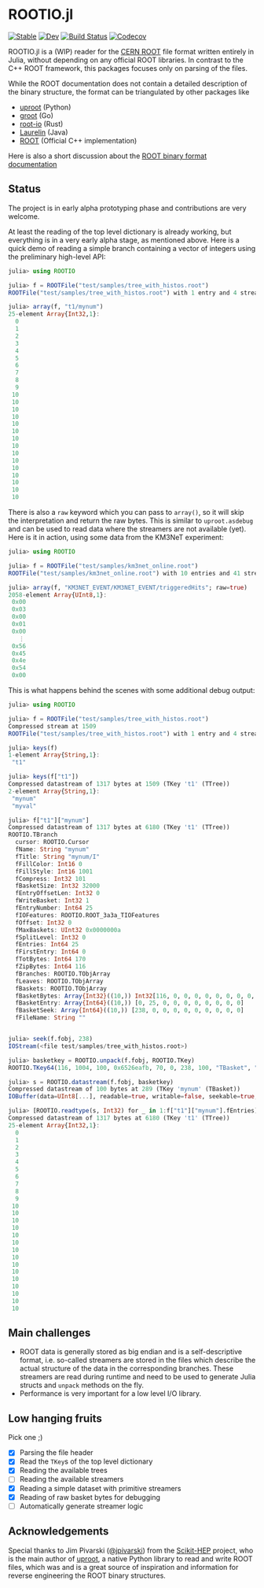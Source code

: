 # ROOTIO.jl

[![Stable](https://img.shields.io/badge/docs-stable-blue.svg)](https://tamasgal.github.io/ROOTIO.jl/stable)
[![Dev](https://img.shields.io/badge/docs-dev-blue.svg)](https://tamasgal.github.io/ROOTIO.jl/dev)
[![Build Status](https://travis-ci.com/tamasgal/ROOTIO.jl.svg?branch=master)](https://travis-ci.com/tamasgal/ROOTIO.jl)
[![Codecov](https://codecov.io/gh/tamasgal/ROOTIO.jl/branch/master/graph/badge.svg)](https://codecov.io/gh/tamasgal/ROOTIO.jl)

ROOTIO.jl is a (WIP) reader for the [CERN ROOT](https://root.cern) file format
written entirely in Julia, without depending on any official ROOT libraries.
In contrast to the C++ ROOT framework, this packages focuses only on parsing of
the files.

While the ROOT documentation does not contain a detailed description of the
binary structure, the format can be triangulated by other packages like

- [uproot](https://github.com/scikit-hep/uproot) (Python)
- [groot](https://godoc.org/go-hep.org/x/hep/groot#hdr-File_layout) (Go)
- [root-io](https://github.com/cbourjau/alice-rs/tree/master/root-io) (Rust)
- [Laurelin](https://github.com/spark-root/laurelin) (Java)
- [ROOT](https://github.com/root-project/root) (Official C++ implementation)

Here is also a short discussion about the [ROOT binary format
documentation](https://github.com/scikit-hep/uproot/issues/401) 

## Status
The project is in early alpha prototyping phase and contributions are very
welcome.

At least the reading of the top level dictionary is already working, but
everything is in a very early alpha stage, as mentioned above. Here is a quick
demo of reading a simple branch containing a vector of integers using the
preliminary high-level API:

```julia
julia> using ROOTIO

julia> f = ROOTFile("test/samples/tree_with_histos.root")
ROOTFile("test/samples/tree_with_histos.root") with 1 entry and 4 streamers.

julia> array(f, "t1/mynum")
25-element Array{Int32,1}:
  0
  1
  2
  3
  4
  5
  6
  7
  8
  9
 10
 10
 10
 10
 10
 10
 10
 10
 10
 10
 10
 10
 10
 10
 10
```

There is also a `raw` keyword which you can pass to `array()`, so it will skip
the interpretation and return the raw bytes. This is similar to `uproot.asdebug`
and can be used to read data where the streamers are not available (yet).
Here is it in action, using some data from the KM3NeT experiment:

``` julia
julia> using ROOTIO

julia> f = ROOTFile("test/samples/km3net_online.root")
ROOTFile("test/samples/km3net_online.root") with 10 entries and 41 streamers.

julia> array(f, "KM3NET_EVENT/KM3NET_EVENT/triggeredHits"; raw=true)
2058-element Array{UInt8,1}:
 0x00
 0x03
 0x00
 0x01
 0x00
   ⋮
 0x56
 0x45
 0x4e
 0x54
 0x00
```

This is what happens behind the scenes with some additional debug output:

``` julia
julia> using ROOTIO

julia> f = ROOTFile("test/samples/tree_with_histos.root")
Compressed stream at 1509
ROOTFile("test/samples/tree_with_histos.root") with 1 entry and 4 streamers.

julia> keys(f)
1-element Array{String,1}:
 "t1"

julia> keys(f["t1"])
Compressed datastream of 1317 bytes at 1509 (TKey 't1' (TTree))
2-element Array{String,1}:
 "mynum"
 "myval"

julia> f["t1"]["mynum"]
Compressed datastream of 1317 bytes at 6180 (TKey 't1' (TTree))
ROOTIO.TBranch
  cursor: ROOTIO.Cursor
  fName: String "mynum"
  fTitle: String "mynum/I"
  fFillColor: Int16 0
  fFillStyle: Int16 1001
  fCompress: Int32 101
  fBasketSize: Int32 32000
  fEntryOffsetLen: Int32 0
  fWriteBasket: Int32 1
  fEntryNumber: Int64 25
  fIOFeatures: ROOTIO.ROOT_3a3a_TIOFeatures
  fOffset: Int32 0
  fMaxBaskets: UInt32 0x0000000a
  fSplitLevel: Int32 0
  fEntries: Int64 25
  fFirstEntry: Int64 0
  fTotBytes: Int64 170
  fZipBytes: Int64 116
  fBranches: ROOTIO.TObjArray
  fLeaves: ROOTIO.TObjArray
  fBaskets: ROOTIO.TObjArray
  fBasketBytes: Array{Int32}((10,)) Int32[116, 0, 0, 0, 0, 0, 0, 0, 0, 0]
  fBasketEntry: Array{Int64}((10,)) [0, 25, 0, 0, 0, 0, 0, 0, 0, 0]
  fBasketSeek: Array{Int64}((10,)) [238, 0, 0, 0, 0, 0, 0, 0, 0, 0]
  fFileName: String ""


julia> seek(f.fobj, 238)
IOStream(<file test/samples/tree_with_histos.root>)

julia> basketkey = ROOTIO.unpack(f.fobj, ROOTIO.TKey)
ROOTIO.TKey64(116, 1004, 100, 0x6526eafb, 70, 0, 238, 100, "TBasket", "mynum", "t1")

julia> s = ROOTIO.datastream(f.fobj, basketkey)
Compressed datastream of 100 bytes at 289 (TKey 'mynum' (TBasket))
IOBuffer(data=UInt8[...], readable=true, writable=false, seekable=true, append=false, size=100, maxsize=Inf, ptr=1, mark=-1)

julia> [ROOTIO.readtype(s, Int32) for _ in 1:f["t1"]["mynum"].fEntries]
Compressed datastream of 1317 bytes at 6180 (TKey 't1' (TTree))
25-element Array{Int32,1}:
  0
  1
  2
  3
  4
  5
  6
  7
  8
  9
 10
 10
 10
 10
 10
 10
 10
 10
 10
 10
 10
 10
 10
 10
 10
```

## Main challenges

- ROOT data is generally stored as big endian and is a
  self-descriptive format, i.e. so-called streamers are stored in the files
  which describe the actual structure of the data in the corresponding branches.
  These streamers are read during runtime and need to be used to generate
  Julia structs and `unpack` methods on the fly.
- Performance is very important for a low level I/O library.


## Low hanging fruits

Pick one ;)

- [x] Parsing the file header
- [x] Read the `TKey`s of the top level dictionary
- [x] Reading the available trees
- [ ] Reading the available streamers
- [x] Reading a simple dataset with primitive streamers
- [x] Reading of raw basket bytes for debugging
- [ ] Automatically generate streamer logic

## Acknowledgements

Special thanks to Jim Pivarski ([@jpivarski](https://github.com/jpivarski))
from the [Scikit-HEP](https://github.com/scikit-hep) project, who is the
main author of [uproot](https://github.com/scikit-hep/uproot), a native
Python library to read and write ROOT files, which was and is a great source
of inspiration and information for reverse engineering the ROOT binary
structures.
